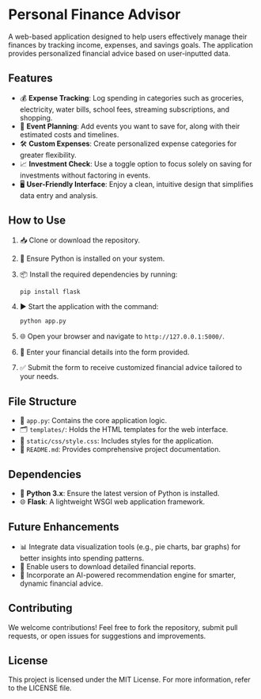 # Personal Finance Advisor

A web-based application designed to help users effectively manage their finances by tracking income, expenses, and savings goals. The application provides personalized financial advice based on user-inputted data.

## Features

- 💰 **Expense Tracking**: Log spending in categories such as groceries, electricity, water bills, school fees, streaming subscriptions, and shopping.
- 🎉 **Event Planning**: Add events you want to save for, along with their estimated costs and timelines.
- 🛠️ **Custom Expenses**: Create personalized expense categories for greater flexibility.
- 📈 **Investment Check**: Use a toggle option to focus solely on saving for investments without factoring in events.
- 🖥️ **User-Friendly Interface**: Enjoy a clean, intuitive design that simplifies data entry and analysis.

## How to Use

1. 📥 Clone or download the repository.
2. 🐍 Ensure Python is installed on your system.
3. 📦 Install the required dependencies by running:

   ```bash
   pip install flask
   ```

4. ▶️ Start the application with the command:

   ```bash
   python app.py
   ```

5. 🌐 Open your browser and navigate to `http://127.0.0.1:5000/`.
6. 📝 Enter your financial details into the form provided.
7. ✅ Submit the form to receive customized financial advice tailored to your needs.

## File Structure

- 📜 `app.py`: Contains the core application logic.
- 🗂️ `templates/`: Holds the HTML templates for the web interface.
- 🎨 `static/css/style.css`: Includes styles for the application.
- 📖 `README.md`: Provides comprehensive project documentation.

## Dependencies

- 🐍 **Python 3.x**: Ensure the latest version of Python is installed.
- 🌐 **Flask**: A lightweight WSGI web application framework.

## Future Enhancements

- 📊 Integrate data visualization tools (e.g., pie charts, bar graphs) for better insights into spending patterns.
- 📄 Enable users to download detailed financial reports.
- 🤖 Incorporate an AI-powered recommendation engine for smarter, dynamic financial advice.

## Contributing

We welcome contributions! Feel free to fork the repository, submit pull requests, or open issues for suggestions and improvements.

## License

This project is licensed under the MIT License. For more information, refer to the LICENSE file.


